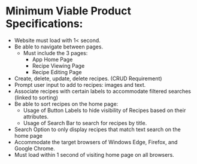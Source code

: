 # Minimum Viable Product Specifications:
* Website must load with 1< second.
* Be able to navigate between pages.
  * Must include the 3 pages:
    * App Home Page
    * Recipe Viewing Page
    * Recipe Editing Page
* Create, delete, update, delete recipes. (CRUD Requirement)
* Prompt user input to add to recipes: images and text.
* Associate recipes with certain labels to accommodate filtered searches (linked to sorting)
* Be able to sort recipes on the home page:
  * Usage of Button Labels to hide visibility of Recipes based on their attributes.
  * Usage of Search Bar to search for recipes by title.
* Search Option to only display recipes that match text search on the home page
* Accommodate the target browsers of Windows Edge, Firefox, and Google Chrome.
* Must load within 1 second of visiting home page on all browsers.
